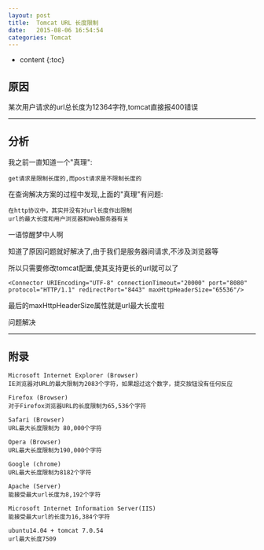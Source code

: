 ```yaml
---
layout: post
title:  Tomcat URL 长度限制
date:   2015-08-06 16:54:54
categories: Tomcat
---
```


* content
{:toc}

## 原因

某次用户请求的url总长度为12364字符,tomcat直接报400错误

---

## 分析

我之前一直知道一个"真理":

	get请求是限制长度的,而post请求是不限制长度的

在查询解决方案的过程中发现,上面的"真理"有问题:

	在http协议中，其实并没有对url长度作出限制
	url的最大长度和用户浏览器和Web服务器有关

一语惊醒梦中人啊

知道了原因问题就好解决了,由于我们是服务器间请求,不涉及浏览器等

所以只需要修改tomcat配置,使其支持更长的url就可以了

	<Connector URIEncoding="UTF-8" connectionTimeout="20000" port="8080" protocol="HTTP/1.1" redirectPort="8443" maxHttpHeaderSize="65536"/>

最后的maxHttpHeaderSize属性就是url最大长度啦

问题解决

---

## 附录

	Microsoft Internet Explorer (Browser)
	IE浏览器对URL的最大限制为2083个字符，如果超过这个数字，提交按钮没有任何反应

	Firefox (Browser)
	对于Firefox浏览器URL的长度限制为65,536个字符

	Safari (Browser)
	URL最大长度限制为 80,000个字符

	Opera (Browser)
	URL最大长度限制为190,000个字符

	Google (chrome)
	URL最大长度限制为8182个字符

	Apache (Server)
	能接受最大url长度为8,192个字符

	Microsoft Internet Information Server(IIS)
	能接受最大url的长度为16,384个字符

	ubuntu14.04 + tomcat 7.0.54
	url最大长度7509
